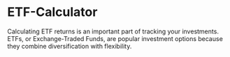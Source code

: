 # ETF-Calculator
Calculating ETF returns is an important part of tracking your investments. ETFs, or Exchange-Traded Funds, are popular investment options because they combine diversification with flexibility.
